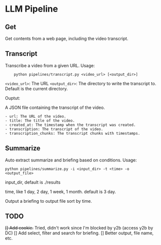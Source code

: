 # LLM Pipeline

## Get

Get contents from a web page, including the video transcript.



## Transcript

Transcribe a video from a given URL.
Usage:
```
    python pipelines/transcript.py <video_url> [<output_dir>]
```
`<video_url>`: The URL
`<output_dir>`: The directory to write the transcript to. Default is the current directory.

Ouptut:

A JSON file containing the transcript of the video.

    - url: The URL of the video.
    - title: The title of the video.
    - created_at: The timestamp when the transcript was created.
    - transcription: The transcript of the video.
    - transcription_chunks: The transcript chunks with timestamps.

## Summarize

Auto extract summarize and briefing based on conditions.
Usage:
```
python pipelines/summarize.py -i <input_dir> -t <time> -o <output_file>
```
input_dir, default is ./results

time, like 1 day, 2 day, 1 week, 1 month. default is 3 day.

Output a briefing to output file sort by time.

## TODO

~~[] Add cookie.~~ Tried, didn't work since I'm blocked by y2b (access y2b by DC)
[] Add select, filter and search for briefing.
[] Better output, file name, etc.
